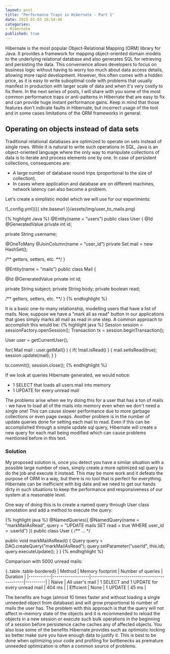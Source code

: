 ```yaml
---
layout: post
title: "Performance Traps in Hibernate - Part 1"
date: 2015-01-03 16:54:46
categories:
- Hibernate
published: true
---
```

Hibernate is the most popular Object-Relational Mapping (ORM) library for Java. 
It provides a framework for mapping object-oriented domain models to the underlying relational database and also generates SQL for retrieving and persisting the data.
This convenience allows developers to focus on business logic without having to worry too much about data access details, allowing more rapid development.
However, this often comes with a hidden price, as it is easy to write suboptimal code with problems that usually manifest in production with larger scale of data and when it's very costly to fix them. 
In the next series of posts, I will share with you some of the most common performance traps or anti-patterns in Hibernate that are easy to fix and can provide huge instant performance gains. 
Keep in mind that those features don't indicate faults in Hibernate, but incorrect usage of the tool and in some cases limitations of the ORM frameworks in general.<!--more-->  

## Operating on objects instead of data sets

Traditional relational databases are optimized to operate on sets instead of single rows. 
While it is natural to write such operations in SQL, Java is an object-oriented language where the only way to manipulate collections of data is to iterate and process elements one by one.
In case of persistent collections, consequences are:    
  
* A large number of database round trips (proportional to the size of collection).    
* In cases where application and database are on different machines, network latency can also become a problem.  

Let's create a simplistic model which we will use for our experiments:

![_config.yml]({{ site.baseurl }}/assets/img/user_to_mails.png)

{% highlight Java %}
@Entity(name = "users")
public class User {
  @Id
  @GeneratedValue
  private int id;
		
  private String username;
		
  @OneToMany
  @JoinColumn(name = "user_id")
  private Set<Mail> mail = new HashSet<Mail>();
		
  /** getters, setters, etc. **/
}

@Entity(name = "mails")
public class Mail {

  @Id
  @GeneratedValue
  private int id;
	
  private String subject;
  private String body;
  private boolean read;
	
  /** getters, setters, etc. **/
}
{% endhighlight %}

It is a basic one-to-many relationship, modelling users that have a list of mails. 
Now, suppose we have a "mark all as read" button in our applications that goes simply marks all mail as read in one step.
A common approach to accomplish this would be:
{% highlight java %}
Session session = sessionFactory.openSession();
Transaction tx = session.beginTransaction();

User user = getCurrentUser();

for( Mail mail : user.getMail() ) {
  if( !mail.isRead() ) {
    mail.setIsRead(true);
    session.update(mail);
  }
}

tx.commit();
session.close();
{% endhighlight %}

If we look at queries Hibernate generated, we would notice:

* 1 SELECT that loads all users mail into memory
* 1 UPDATE for every unread mail

The problems arise when we try doing this for a user that has a ton of mails - we have to load all of the mails into memory even when we don't need a single one!
This can cause slower performance due to more garbage collections or even page swaps. Another problem is in the number of update queries done for setting each mail to read.
Even if this can be accomplished through a simple update sql query, Hibernate will create a new query for each mail being modified which can cause problems mentioned before in this text.

### Solution

My proposed solution is, once you detect you have a similar situation with a possible large number of rows, simply create a more optimized sql query to do the job and execute it instead.
This may be more work and it defeats the purpose of ORM in a way, but there is no tool that is perfect for everything.
Hibernate can be inefficient with big data and we need to get our hands dirty in such situations to keep the performance and responsiveness of our system at a reasonable level.

One way of doing this is to create a named query through User class annotation and add a method to execute the query:

{% highlight java %}
@NamedQueries({ 
  @NamedQuery(name = "markMailAsRead", 
  query = "UPDATE mails SET read = true WHERE user_id = :userId")
})
public class User {
  /** ... */
	
  public void markMailAsRead() {
    Query query = DAO.createQuery("markMailAsRead");
    query.setParameter("userId", this.id);
    query.executeUpdate();
  }
}
{% endhighlight %}

Comparison with 5000 unread mails:

{:.table .table-bordered}
| Method    | Memory footprint | Number of queries                           | Duration |
|-----------|------------------|---------------------------------------------|----------|
| Naive     | All user's mail  | 1 SELECT and 1 UPDATE for every unread mail | 404 ms   |
| Efficient | None             | 1 UPDATE                                    | 45 ms    |


The benefits are huge (almost 10 times faster and without loading a single unneeded object from database) and will grow proportional to number of mails the user has.
The problem with this approach is that the query will not affect in-memory state of the objects and it is recommended to reload the objects in a new session or execute such bulk operations in the beginning of a session before persistence cache caches any of affected objects.
You also lose some of the benefits Hibernate provides such as optimistic locking so better make sure you have enough data to justify it. This is best to be done when optimizing your code and profiling for bottlenecks as premature unneeded optimization is often a common source of problems.